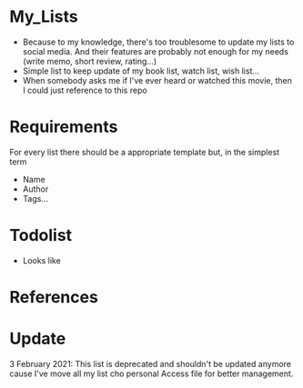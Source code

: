 # My_Lists
- Because to my knowledge, there's too troublesome to update my lists to social media. And their features are probably not enough for my needs (write memo, short review, rating...)
- Simple list to keep update of my book list, watch list, wish list...
- When somebody asks me if I've ever heard or watched this movie, then I could just reference to this repo

# Requirements
For every list there should be a appropriate template but, in the simplest term
- Name
- Author
- Tags...

# Todolist
- Looks like 

# References
# Update
3 February 2021:
This list is deprecated and shouldn't be updated anymore cause I've move all my list cho personal Access file for better management.

